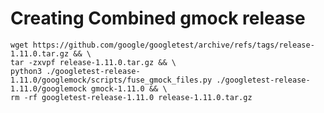 Creating Combined gmock release
===============================
```
wget https://github.com/google/googletest/archive/refs/tags/release-1.11.0.tar.gz && \
tar -zxvpf release-1.11.0.tar.gz && \
python3 ./googletest-release-1.11.0/googlemock/scripts/fuse_gmock_files.py ./googletest-release-1.11.0/googlemock gmock-1.11.0 && \
rm -rf googletest-release-1.11.0 release-1.11.0.tar.gz
```

